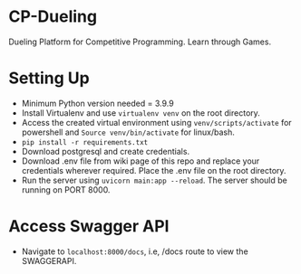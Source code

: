 # CP-Dueling
Dueling Platform for Competitive Programming. Learn through Games.

# Setting Up
- Minimum Python version needed = 3.9.9
- Install Virtualenv and use `virtualenv venv` on the root directory.
- Access the created virtual environment using `venv/scripts/activate` for powershell and `Source venv/bin/activate` for linux/bash.
- `pip install -r requirements.txt`
- Download postgresql and create credentials.
- Download .env file from wiki page of this repo and replace your credentials wherever required. Place the .env file on the root directory.
- Run the server using `uvicorn main:app --reload`. The server should be running on PORT 8000.

# Access Swagger API
- Navigate to `localhost:8000/docs`, i.e, /docs route to view the SWAGGERAPI.
